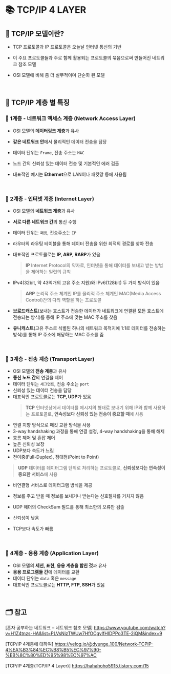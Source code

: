 # 📚 TCP/IP 4 LAYER

## 📖 TCP/IP 모델이란?

- TCP 프로토콜과 IP 프로토콜은 오늘날 인터넷 통신의 기반
- 이 주요 프로토콜들과 주로 함께 활용되는 프로토콜의 묶음으로써 만들어진 네트워크 참조 모델
- OSI 모델에 비해 좀 더 실무적이며 단순화 된 모델

  </br>

## 📖 TCP/IP 계층 별 특징

### 📍 1계층 - 네트워크 액세스 계층 (Network Access Layer)

- OSI 모델의 **데이터링크 계층**과 유사
- **같은 네트워크 안**에서 물리적인 데이터 전송을 담당
- 데이터 단위는 `Frame`, 전송 주소는 `MAC`
- 노드 간의 신뢰성 있는 데이터 전송 및 기본적인 에러 검출
- 대표적인 예시는 **Ethernet**으로 LAN이나 패킷망 등에 사용됨

  </br>


### 📍 2계층 - 인터넷 계층 (Internet Layer)

- OSI 모델의 **네트워크 계층**과 유사
- **서로 다른 네트워크 간**의 통신 수행
- 데이터 단위는 `패킷`, 전송주소는 `IP`
- 라우터의 라우팅 테이블을 통해 데이터 전송을 위한 최적의 경로를 찾아 전송
- 대표적인 프로토콜로는 **IP, ARP, RARP**가 있음
  > **IP**
  > Internet Protocol의 약자로, 인터넷을 통해 데이터를 보내고 받는 방법을 제어하는 일련의 규칙
- IPv4(32bit, 약 43억개의 고유 주소 지원)와 IPv6(128bit) 두 가지 방식이 있음
  > **ARP**
  > 논리적 주소 체계인 IP를 물리적 주소 체계인 MAC(Media Access Control)간의 다리 역할을 하는 프로토콜
- **브로드캐스트**(보내는 호스트가 전송한 데이터가 네트워크에 연결된 모든 호스트에 전송되는 방식)를 통해 IP 주소에 맞는 MAC 주소를 찾음
- **유니캐스트**(고유 주소로 식별된 하나의 네트워크 목적지에 1:1로 데이터를 전송하는 방식)를 통해 IP 주소에 해당하는 MAC 주소를 줌


  </br>


### 📍 3계층 - 전송 계층 (Transport Layer)

- OSI 모델의 **전송 계층**과 유사
- **통신 노드 간**의 연결을 제어
- 데이터 단위는 `세그먼트`, 전송 주소는 `port`
- 신뢰성 있는 데이터 전송을 담당
- 대표적인 프로토콜로는 **TCP, UDP**가 있음
  > **TCP**
  > 인터넷상에서 데이터를 메시지의 형태로 보내기 위해 IP와 함꼐 사용하는 프로토콜로, **연속성보다 신뢰성 있는 전송이 중요할 때**에 사용
- 연결 지향 방식으로 패킷 교환 방식을 사용
- 3-way handshaking 과정을 통해 연결 설정, 4-way handshaking을 통해 해제
- 흐름 제어 및 혼잡 제어
- 높은 신뢰성 보장
- UDP보다 속도가 느림
- 전이중(Full-Duplex), 점대점(Point to Point)

> **UDP**
> 데이터를 데이터그램 단위로 처리하는 프로토콜로, **신뢰성보다는 연속성이 중요한 서비스**에 사용

- 비연결형 서비스로 데이터그램 방식을 제공
- 정보를 주고 받을 때 정보를 보내거나 받는다는 신호절차를 거치지 않음
- UDP 헤더의 CheckSum 필드를 통해 최소한의 오류만 검출
- 신뢰성이 낮음
- TCP보다 속도가 빠름

  </br>


### 📍 4계층 - 응용 계층 (Application Layer)

- OSI 모델의 **세션, 표현, 응용 계층을 합친 것**과 유사
- **응용 프로그램들 간**에 데이터를 교환
- 데이터 단위는 `data` 혹은 `message`
- 대표적인 프로토콜로는 **HTTP, FTP, SSH**가 있음

</br>

## 🗂️ 참고

[혼자 공부하는 네트워크 – 네트워크 참조 모델]
https://www.youtube.com/watch?v=H1Z4tnzs-HA&list=PLVsNizTWUw7HfOCgvlfHIDPPo3TE-2iQM&index=9

[TCP/IP 4계층에 대하여]
https://velog.io/@dyunge_100/Network-TCPIP-4%EA%B3%84%EC%B8%B5%EC%97%90-%EB%8C%80%ED%95%98%EC%97%AC

[TCP/IP 4계층(TCP/IP 4 Layer)]
https://hahahoho5915.tistory.com/15
